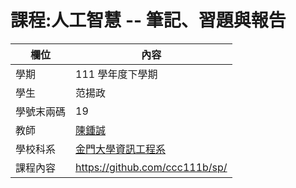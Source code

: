 # 課程:人工智慧 -- 筆記、習題與報告

欄位 | 內容
-----|--------
學期 | 111 學年度下學期
學生 |  范揚政
學號末兩碼 | 19
教師 | [陳鍾誠](https://www.nqu.edu.tw/educsie/index.php?act=blog&code=list&ids=4)
學校科系 | [金門大學資訊工程系](https://www.nqu.edu.tw/educsie/index.php)
課程內容 | https://github.com/ccc111b/sp/
